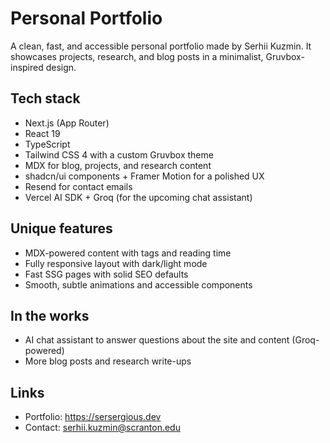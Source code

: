 # Personal Portfolio

A clean, fast, and accessible personal portfolio made by Serhii Kuzmin. It showcases projects, research, and blog posts in a minimalist, Gruvbox-inspired design.

## Tech stack

- Next.js (App Router)
- React 19
- TypeScript
- Tailwind CSS 4 with a custom Gruvbox theme
- MDX for blog, projects, and research content
- shadcn/ui components + Framer Motion for a polished UX
- Resend for contact emails
- Vercel AI SDK + Groq (for the upcoming chat assistant)

## Unique features

- MDX-powered content with tags and reading time
- Fully responsive layout with dark/light mode
- Fast SSG pages with solid SEO defaults
- Smooth, subtle animations and accessible components

## In the works

- AI chat assistant to answer questions about the site and content (Groq-powered)
- More blog posts and research write-ups

## Links

- Portfolio: https://sersergious.dev
- Contact: serhii.kuzmin@scranton.edu
